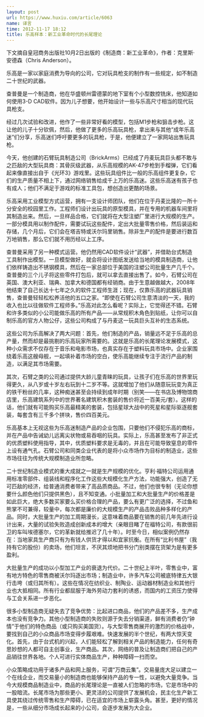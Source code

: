 ```yaml
---
layout: post
url: https://www.huxiu.com/article/6063
name: 译言
time: 2012-11-17 18:12
title: 乐高样本：新工业革命时代的长尾理论
---
```

下文摘自皇冠商务出版社10月2日出版的《制造商：新工业革命》，作者：克里斯·安德森（Chris Anderson）。

乐高是一家以家庭消费为导向的公司，它对玩具枪支的制作有一些规定，如不制造二十世纪的武器。

查普曼是一个制造商，他在华盛顿州雷德蒙的地下室有个小型数控铣床，他知道如何使用3-D CAD软件。因为儿子想要，他开始设计一些与乐高尺寸相当的现代玩具枪支。

经过几次试验和改进，他作了一些非常好看的模型，包括M1步枪和狙击步枪。这让他的儿子十分钦佩，然后，他做了更多的乐高玩具枪，拿出来与其他“成年乐高迷”们分享，乐高迷们呼吁要更多的玩具枪，于是，他便建立了一家网站出售玩具枪。

今天，他创建的石臂玩具制造公司（BrickArms）已经成了丹麦玩具巨头都不敢与之匹敌的大型玩具商：其骨灰级武器，从乐高规模的AK-47步枪到手榴弹，它们看起来像直接出自于《光环3》游戏里。这些玩具组件比一般的乐高组件更复杂，它们的生产质量不相上下，通过网络销售给成千上万的乐高迷。这些乐高迷有孩子也有成人；他们不满足于游戏的标准工具包，想创造出更酷的场景。

乐高采用工业模型方式运营，拥有一支设计师团队，他们在位于丹麦比隆的一所十分安全的校园里工作。工程师们设计出玩具的原型模具，并在专用的机器车间里将其制造出来。然后，一旦样品合格，它们就将在大型注塑厂里进行大规模的生产。一部分模具用以制作配件，需要试玩这些配件，定出大批量零售价格，然后装运和存储，几个月后，它们会在塔吉特或沃尔玛里销售。除非生产的配件是要进行数百万地销售，那么它们就不用历经以上工序。

查普曼采用了另一种模式运营。他仍然用CAD软件设计“武器”，并借助台式制造工具制作出模型。一旦模型做好，就会将设计图纸发送给当地的模具制造商，让他们依样铸造出不锈钢模具，然后在一家总部位于美国的注塑公司批量生产几千个。查普曼的三个儿子将这些零件打包后，就可以拿去直接出售了。如今，石臂公司在英国、澳大利亚、瑞典、加拿大和德国都有经销商。由于生意越做越大，2008年他结束了自己长达十七年之久的软件工程师生涯；现在，仅靠乐高的武器玩具销售，查普曼轻轻松松养活他的五口之家。“即使在石臂公司生意清淡的一天，我的收入也比以往做软件工程师多。”乐高对此怎么看呢？实际上，它觉得还不错。石臂和许多类似的小公司能做乐高的所有产品——从常规积木角色到贴纸，让你可以自制乐高的官方人物公仔，这些公司构成了与丹麦这一玩具巨头互补的生态系统。

这些公司为乐高解决了两大问题：首先，他们制造的产品，销量远不足于乐高的总产量，然而却是最挑剔的乐高玩家所需要的。这就是乐高的长尾理论发展模式，这种小众需求不仅存在于音乐和电影市场，也真实存在于塑料玩具市场中。企业家围绕着乐高这艘母舰，一起填补着市场的空白，使乐高能继续专注于流行产品的制造，以满足其市场需要。

其次，石臂之类的公司通过提供大龄儿童青睐的玩具，让孩子们在乐高的世界里玩得更久，从八岁或十岁左右玩到十二岁不等。这就增加了他们从随意玩玩变为真正的铁干粉丝的几率，这种痴迷甚至会持续到成年时期（别笑——在书店及博物馆商店里，乐高建筑系列中的世界著名建筑积木套装的售价将近一百美元/套）。这样的话，他们就有可能购买乐高最精美的套装，包括星球大战中的死星和星际驱逐舰套装，每套含有三千多个拼块，售价四百美元。

乐高基本上无视这些为乐高迷制造产品的企业包围，只要他们不侵犯乐高的商标，并在产品中告诫幼儿远离尖状物或易吞咽的玩具。实际上，乐高甚至发布了非正式的优质塑料使用指导，其中，优质塑料要求是无毒的，并且在可能导致窒息的零件上设有通气孔。石臂公司和同类企业代表的是将小众市场作为目标的制造业，这些市场往往为传统大规模制造业所忽略。

二十世纪制造业模式的重大成就之一就是生产规模的优化。亨利·福特公司运用通用标准零部件、组装线和程序化工作这些大规模化生产方法，功能强大，创造了无可匹敌的经济，给普通消费者带来了高品质商品。不过，他们也很专制（无论你想要什么颜色他们只提供黑色），且不知变通。小批量加工和大批量生产的价格差是如此巨大，绝大多数买家要么买价格合理的产品，要么有更广泛的选择，不过鱼和熊掌不可兼得，较量中，每次都是廉价的大规模生产的产品击败品种多样化的产品。同时，大批量生产的加工周期漫长，这意味着商品要在销售的前几年先进行设计出来，大量的试验失败造成创新成本的增大（亲眼目睹了在福特公司，有款很前卫的车叫埃德塞尔，它的革新就给推迟了几十年）。时至今日，相似案例仍然存在：当地家具生产商只有为有钱人供货才得以和宜家抗衡。在所有“比利书屋”（我持有它的股份）的卖场，他们坦言，不厌其烦地把书分门别类摆在货架为是有更多盈利。

大批量生产的成功以小型加工产业的衰退为代价。二十世纪上半叶，零售业中，富有地方特色的零售商被沃尔玛逐出市场；制造业中，许多汽车公司被底特律五大银行击垮（或归其所有）。这些在情况在纺织业、制陶业、运动器材制造业和其他行业也大抵相同。所有行业都屈服于海外劳动力套利的诱惑，而国内的工资压力使得与工会关系进一步恶化。

很多小型制造商无疑失去了竞争优势：比起进口商品，他们的产品差不多，生产成本也没有竞争力。其他小型制造商的失败则源于失去分销渠道，鲜有消费者仍“钟情”于他们的特色商品（或只购买美国货）。与大型零售商展开的激烈的价格战中，要找到自己的小众商品市场变得步履艰难。快速发展的半个世纪，有两大惊天变化。首先，由于台式机的兴起，人们能轻松了解到相关产品的制造能力，任何有奇思妙想的人都可自主创事业，生产商品。其次，网络的普及让制造商们把自己的产品销往世界各地。个人可进行实体商品生产，种种障碍一扫而空。

小众策略成功用于诸多产品和网上服务，可谓“万商云集”。交易量庞大足以建立一个在线企业，而交易量小的制造商也能够保持产品的专一性，以避免大量竞争。当今大规模商品制造业中，商品的长尾理论是一直被人们忽略的市场，它是市场中的一股暗流。长尾市场为那些更小、更灵活的公司提供了发展机会，民主化生产新工具使其绕过传统零售和生产障碍，已在适宜的市场上崭露头角。甚至，更好的情况是，一些从细分市场成长起来的小公司，会逐步发展为大企业。

